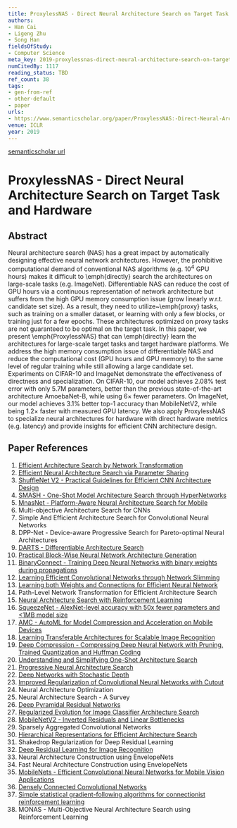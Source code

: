 ```yaml
---
title: ProxylessNAS - Direct Neural Architecture Search on Target Task and Hardware
authors:
- Han Cai
- Ligeng Zhu
- Song Han
fieldsOfStudy:
- Computer Science
meta_key: 2019-proxylessnas-direct-neural-architecture-search-on-target-task-and-hardware
numCitedBy: 1117
reading_status: TBD
ref_count: 38
tags:
- gen-from-ref
- other-default
- paper
urls:
- https://www.semanticscholar.org/paper/ProxylessNAS:-Direct-Neural-Architecture-Search-on-Cai-Zhu/dc8b789446416383bfafe9b1c504c4a2b17e68d1?sort=total-citations
venue: ICLR
year: 2019
---
```


[semanticscholar url](https://www.semanticscholar.org/paper/ProxylessNAS:-Direct-Neural-Architecture-Search-on-Cai-Zhu/dc8b789446416383bfafe9b1c504c4a2b17e68d1?sort=total-citations)

# ProxylessNAS - Direct Neural Architecture Search on Target Task and Hardware

## Abstract

Neural architecture search (NAS) has a great impact by automatically designing effective neural network architectures. However, the prohibitive computational demand of conventional NAS algorithms (e.g. $10^4$ GPU hours) makes it difficult to \emph{directly} search the architectures on large-scale tasks (e.g. ImageNet). Differentiable NAS can reduce the cost of GPU hours via a continuous representation of network architecture but suffers from the high GPU memory consumption issue (grow linearly w.r.t. candidate set size). As a result, they need to utilize~\emph{proxy} tasks, such as training on a smaller dataset, or learning with only a few blocks, or training just for a few epochs. These architectures optimized on proxy tasks are not guaranteed to be optimal on the target task. In this paper, we present \emph{ProxylessNAS} that can \emph{directly} learn the architectures for large-scale target tasks and target hardware platforms. We address the high memory consumption issue of differentiable NAS and reduce the computational cost (GPU hours and GPU memory) to the same level of regular training while still allowing a large candidate set. Experiments on CIFAR-10 and ImageNet demonstrate the effectiveness of directness and specialization. On CIFAR-10, our model achieves 2.08\% test error with only 5.7M parameters, better than the previous state-of-the-art architecture AmoebaNet-B, while using 6$\times$ fewer parameters. On ImageNet, our model achieves 3.1\% better top-1 accuracy than MobileNetV2, while being 1.2$\times$ faster with measured GPU latency. We also apply ProxylessNAS to specialize neural architectures for hardware with direct hardware metrics (e.g. latency) and provide insights for efficient CNN architecture design.

## Paper References

1. [Efficient Architecture Search by Network Transformation](2018-efficient-architecture-search-by-network-transformation.md)
2. [Efficient Neural Architecture Search via Parameter Sharing](2018-efficient-neural-architecture-search-via-parameter-sharing.md)
3. [ShuffleNet V2 - Practical Guidelines for Efficient CNN Architecture Design](2018-shufflenet-v2-practical-guidelines-for-efficient-cnn-architecture-design.md)
4. [SMASH - One-Shot Model Architecture Search through HyperNetworks](2018-smash-one-shot-model-architecture-search-through-hypernetworks.md)
5. [MnasNet - Platform-Aware Neural Architecture Search for Mobile](2019-mnasnet-platform-aware-neural-architecture-search-for-mobile.md)
6. Multi-objective Architecture Search for CNNs
7. Simple And Efficient Architecture Search for Convolutional Neural Networks
8. DPP-Net - Device-aware Progressive Search for Pareto-optimal Neural Architectures
9. [DARTS - Differentiable Architecture Search](2019-darts-differentiable-architecture-search.md)
10. [Practical Block-Wise Neural Network Architecture Generation](2018-practical-block-wise-neural-network-architecture-generation.md)
11. [BinaryConnect - Training Deep Neural Networks with binary weights during propagations](2015-binaryconnect-training-deep-neural-networks-with-binary-weights-during-propagations.md)
12. [Learning Efficient Convolutional Networks through Network Slimming](2017-learning-efficient-convolutional-networks-through-network-slimming.md)
13. [Learning both Weights and Connections for Efficient Neural Network](2015-learning-both-weights-and-connections-for-efficient-neural-network.md)
14. Path-Level Network Transformation for Efficient Architecture Search
15. [Neural Architecture Search with Reinforcement Learning](2017-neural-architecture-search-with-reinforcement-learning.md)
16. [SqueezeNet - AlexNet-level accuracy with 50x fewer parameters and <1MB model size](2016-squeezenet-alexnet-level-accuracy-with-50x-fewer-parameters-and-1mb-model-size.md)
17. [AMC - AutoML for Model Compression and Acceleration on Mobile Devices](2018-amc-automl-for-model-compression-and-acceleration-on-mobile-devices.md)
18. [Learning Transferable Architectures for Scalable Image Recognition](2018-learning-transferable-architectures-for-scalable-image-recognition.md)
19. [Deep Compression - Compressing Deep Neural Network with Pruning, Trained Quantization and Huffman Coding](2016-deep-compression-compressing-deep-neural-network-with-pruning-trained-quantization-and-huffman-coding.md)
20. [Understanding and Simplifying One-Shot Architecture Search](2018-understanding-and-simplifying-one-shot-architecture-search.md)
21. [Progressive Neural Architecture Search](2018-progressive-neural-architecture-search.md)
22. [Deep Networks with Stochastic Depth](2016-deep-networks-with-stochastic-depth.md)
23. [Improved Regularization of Convolutional Neural Networks with Cutout](2017-improved-regularization-of-convolutional-neural-networks-with-cutout.md)
24. Neural Architecture Optimization
25. Neural Architecture Search - A Survey
26. [Deep Pyramidal Residual Networks](2017-deep-pyramidal-residual-networks.md)
27. [Regularized Evolution for Image Classifier Architecture Search](2019-regularized-evolution-for-image-classifier-architecture-search.md)
28. [MobileNetV2 - Inverted Residuals and Linear Bottlenecks](2018-mobilenetv2-inverted-residuals-and-linear-bottlenecks.md)
29. Sparsely Aggregated Convolutional Networks
30. [Hierarchical Representations for Efficient Architecture Search](2018-hierarchical-representations-for-efficient-architecture-search.md)
31. Shakedrop Regularization for Deep Residual Learning
32. [Deep Residual Learning for Image Recognition](2016-deep-residual-learning-for-image-recognition.md)
33. Neural Architecture Construction using EnvelopeNets
34. Fast Neural Architecture Construction using EnvelopeNets
35. [MobileNets - Efficient Convolutional Neural Networks for Mobile Vision Applications](2017-mobilenets-efficient-convolutional-neural-networks-for-mobile-vision-applications.md)
36. [Densely Connected Convolutional Networks](2017-densely-connected-convolutional-networks.md)
37. [Simple statistical gradient-following algorithms for connectionist reinforcement learning](2004-simple-statistical-gradient-following-algorithms-for-connectionist-reinforcement-learning.md)
38. MONAS - Multi-Objective Neural Architecture Search using Reinforcement Learning
